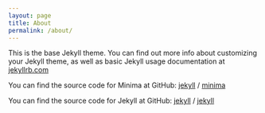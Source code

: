 ```yaml
---
layout: page
title: About
permalink: /about/
---
```


This is the base Jekyll theme. You can find out more info about customizing your Jekyll theme, as well as basic Jekyll usage documentation at [jekyllrb.com](https://jekyllrb.com/)

You can find the source code for Minima at GitHub:
[jekyll][jekyll-organization] /
[minima](https://github.com/jekyll/minima)

You can find the source code for Jekyll at GitHub:
[jekyll][jekyll-organization] /
[jekyll](https://github.com/jekyll/jekyll)

<script src="https://utteranc.es/client.js"
	repo="[ENTER REPO HERE]"
	issue-term="pathname"
	theme="github-light"
	crossorigin="anonymous"
	async>
</script>

[jekyll-organization]: https://github.com/jekyll
